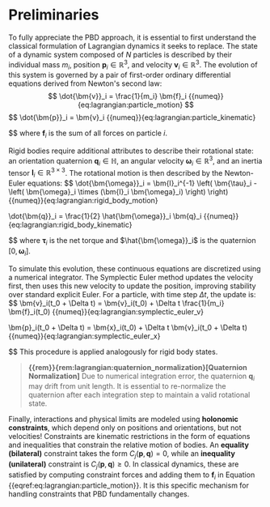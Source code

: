 # Preliminaries

To fully appreciate the PBD approach, it is essential to first understand the classical formulation of Lagrangian dynamics it seeks to replace. The state of a dynamic system composed of $N$ particles is described by their individual mass $m_i$, position $\bm{p}_i \in \mathbb{R}^3$, and velocity $\bm{v}_i \in \mathbb{R}^3$. The evolution of this system is governed by a pair of first-order ordinary differential equations derived from Newton's second law:
$$
\dot{\bm{v}}_i = \frac{1}{m_i} \bm{f}_i
{{numeq}}{eq:lagrangian:particle_motion}
$$
$$
\dot{\bm{p}}_i = \bm{v}_i
{{numeq}}{eq:lagrangian:particle_kinematic}

$$
where $\bm{f}_i$ is the sum of all forces on particle $i$.

Rigid bodies require additional attributes to describe their rotational state: an orientation quaternion $\bm{q}_i \in \mathbb{H}$, an angular velocity $\bm{\omega}_i \in \mathbb{R}^3$, and an inertia tensor $\bm{I}_i \in \mathbb{R}^{3 \times 3}$. The rotational motion is then described by the Newton-Euler equations:
$$
\dot{\bm{\omega}}_i = \bm{I}_i^{-1} \left( \bm{\tau}_i - \left( \bm{\omega}_i \times (\bm{I}_i \bm{\omega}_i) \right) \right)
{{numeq}}{eq:lagrangian:rigid_body_motion}

$$
$$
\dot{\bm{q}}_i = \frac{1}{2} \hat{\bm{\omega}}_i \bm{q}_i
{{numeq}}{eq:lagrangian:rigid_body_kinematic}

$$
where $\bm{\tau}_i$ is the net torque and $\hat{\bm{\omega}}_i$ is the quaternion $[0, \bm{\omega}_i]$.

To simulate this evolution, these continuous equations are discretized using a numerical integrator. The Symplectic Euler method updates the velocity first, then uses this new velocity to update the position, improving stability over standard explicit Euler. For a particle, with time step $\Delta t$, the update is:
$$
\bm{v}_i(t_0 + \Delta t) = \bm{v}_i(t_0) + \Delta t \frac{1}{m_i} \bm{f}_i(t_0)
{{numeq}}{eq:lagrangian:symplectic_euler_v}

$$
$$
\bm{p}_i(t_0 + \Delta t) = \bm{x}_i(t_0) + \Delta t \bm{v}_i(t_0 + \Delta t)
{{numeq}}{eq:lagrangian:symplectic_euler_x}

$$
This procedure is applied analogously for rigid body states.

> **{{rem}}{rem:lagrangian:quaternion_normalization}[Quaternion Normalization]**
> Due to numerical integration error, the quaternion $\bm{q}_i$ may drift from unit length. It is essential to re-normalize the quaternion after each integration step to maintain a valid rotational state.

Finally, interactions and physical limits are modeled using **holonomic constraints**, which depend only on positions and orientations, but not velocities! Constraints are kinematic restrictions in the form of equations and
inequalities that constrain the relative motion of bodies. An **equality (bilateral)** constraint takes the form $C_j(\bm{p}, \bm{q}) = 0$, while an **inequality (unilateral)** constraint is $C_j(\bm{p}, \bm{q}) \ge 0$. In classical dynamics, these are satisfied by computing constraint forces and adding them to $\bm{f}_i$ in Equation {{eqref:eq:lagrangian:particle_motion}}. It is this specific mechanism for handling constraints that PBD fundamentally changes.